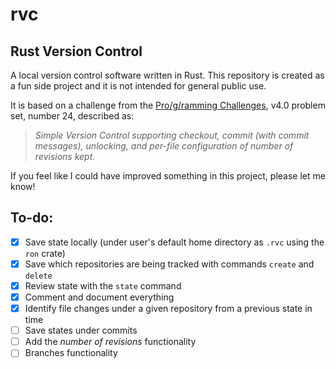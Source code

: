 # rvc

## **R**ust **V**ersion **C**ontrol

A local version control software written in Rust.
This repository is created as a fun side project and it is not intended for general public use.

It is based on a challenge from the [Pro/g/ramming Challenges](https://raw.githubusercontent.com/siliciusQ/Programming-challenges-v4.0/project-4/programming_challenges_v4-0.png), v4.0 problem set, number 24, described as:

> *Simple Version Control supporting checkout, commit (with commit messages), unlocking, and per-file configuration of number of revisions kept.*

If you feel like I could have improved something in this project, please let me know!

## To-do:

- [x] Save state locally (under user's default home directory as `.rvc` using the `ron` crate)
- [x] Save which repositories are being tracked with commands `create` and `delete`
- [x] Review state with the `state` command
- [x] Comment and document everything
- [x] Identify file changes under a given repository from a previous state in time
- [ ] Save states under commits
- [ ] Add the *number of revisions* functionality
- [ ] Branches functionality
